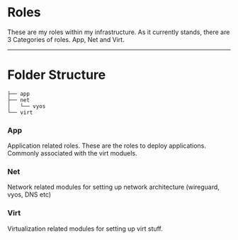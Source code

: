 # Roles

These are my roles within my infrastructure. As it currently stands, there are 3 Categories of roles. App, Net and Virt.

---

# Folder Structure

```
├── app
├── net
│   └── vyos
└── virt
```

### App

Application related roles. These are the roles to deploy applications. Commonly associated with the virt moduels.

### Net

Network related modules for setting up network architecture (wireguard, vyos, DNS etc)

### Virt

Virtualization related modules for setting up virt stuff. 
